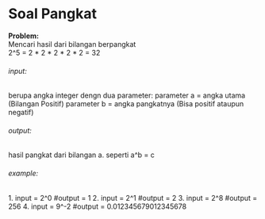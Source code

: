 # Soal Pangkat

<b>Problem:</b><br>
Mencari hasil dari bilangan berpangkat <br>
2^5 = 2 * 2 * 2 * 2 * 2 = 32
<br>
<h6>input:</h6>
	berupa angka integer dengn dua parameter:
	parameter a = angka utama (Bilangan Positif)
	parameter b = angka pangkatnya (Bisa positif ataupun negatif)
<h6>output:</h6>
	hasil pangkat dari bilangan a. seperti a^b = c
<h6>example:</h6>
	1. input = 2^0					#output = 1
	2. input = 2^1					#output = 2
	3. input = 2^8					#output = 256
	4. input = 9^-2					#output = 0.012345679012345678
